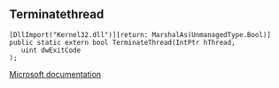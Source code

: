 ## Terminatethread

```
[DllImport("Kernel32.dll")][return: MarshalAs(UnmanagedType.Bool)]
public static extern bool TerminateThread(IntPtr hThread,
   uint dwExitCode
);
```

[Microsoft documentation](https://docs.microsoft.com/en-us/windows/win32/api/processthreadsapi/nf-processthreadsapi-terminatethread)
